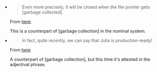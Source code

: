 - > Even more precisely, it will be closed when the file pointer gets [garbage collected].

  From [here](https://stackoverflow.com/questions/26770312/not-closed-files-in-julia-writes-different-output).

  This is a counterpart of [garbage collection] in the nominal system. 
- > In fact, quite recently, we can say that Julia is production-ready! 
  
  From [here](https://grapeup.com/blog/train-your-computer-with-the-julia-programming-language-machine-learning-in-julia/#)

  A counterpart of [garbage collection], but this time it's attested in 
  the adjectival phrase.